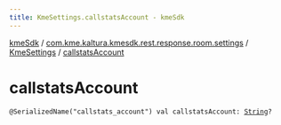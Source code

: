 ```yaml
---
title: KmeSettings.callstatsAccount - kmeSdk
---
```


[kmeSdk](../../index.html) / [com.kme.kaltura.kmesdk.rest.response.room.settings](../index.html) / [KmeSettings](index.html) / [callstatsAccount](./callstats-account.html)

# callstatsAccount

`@SerializedName("callstats_account") val callstatsAccount: `[`String`](https://kotlinlang.org/api/latest/jvm/stdlib/kotlin/-string/index.html)`?`